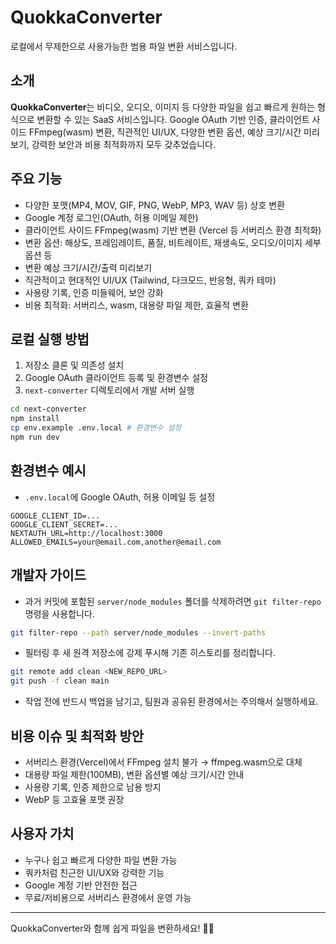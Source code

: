 # QuokkaConverter

로컬에서 무제한으로 사용가능한 범용 파일 변환 서비스입니다.

## 소개

**QuokkaConverter**는 비디오, 오디오, 이미지 등 다양한 파일을 쉽고 빠르게 원하는 형식으로 변환할 수 있는 SaaS 서비스입니다. Google OAuth 기반 인증, 클라이언트 사이드 FFmpeg(wasm) 변환, 직관적인 UI/UX, 다양한 변환 옵션, 예상 크기/시간 미리보기, 강력한 보안과 비용 최적화까지 모두 갖추었습니다.

## 주요 기능
- 다양한 포맷(MP4, MOV, GIF, PNG, WebP, MP3, WAV 등) 상호 변환
- Google 계정 로그인(OAuth, 허용 이메일 제한)
- 클라이언트 사이드 FFmpeg(wasm) 기반 변환 (Vercel 등 서버리스 환경 최적화)
- 변환 옵션: 해상도, 프레임레이트, 품질, 비트레이트, 재생속도, 오디오/이미지 세부 옵션 등
- 변환 예상 크기/시간/출력 미리보기
- 직관적이고 현대적인 UI/UX (Tailwind, 다크모드, 반응형, 쿼카 테마)
- 사용량 기록, 인증 미들웨어, 보안 강화
- 비용 최적화: 서버리스, wasm, 대용량 파일 제한, 효율적 변환

## 로컬 실행 방법
1. 저장소 클론 및 의존성 설치
2. Google OAuth 클라이언트 등록 및 환경변수 설정
3. `next-converter` 디렉토리에서 개발 서버 실행

```bash
cd next-converter
npm install
cp env.example .env.local # 환경변수 설정
npm run dev
```

## 환경변수 예시
- `.env.local`에 Google OAuth, 허용 이메일 등 설정

```
GOOGLE_CLIENT_ID=...
GOOGLE_CLIENT_SECRET=...
NEXTAUTH_URL=http://localhost:3000
ALLOWED_EMAILS=your@email.com,another@email.com
```

## 개발자 가이드
- 과거 커밋에 포함된 `server/node_modules` 폴더를 삭제하려면 `git filter-repo` 명령을 사용합니다.

```bash
git filter-repo --path server/node_modules --invert-paths
```

- 필터링 후 새 원격 저장소에 강제 푸시해 기존 히스토리를 정리합니다.

```bash
git remote add clean <NEW_REPO_URL>
git push -f clean main
```

- 작업 전에 반드시 백업을 남기고, 팀원과 공유된 환경에서는 주의해서 실행하세요.

## 비용 이슈 및 최적화 방안
- 서버리스 환경(Vercel)에서 FFmpeg 설치 불가 → ffmpeg.wasm으로 대체
- 대용량 파일 제한(100MB), 변환 옵션별 예상 크기/시간 안내
- 사용량 기록, 인증 제한으로 남용 방지
- WebP 등 고효율 포맷 권장

## 사용자 가치
- 누구나 쉽고 빠르게 다양한 파일 변환 가능
- 쿼카처럼 친근한 UI/UX와 강력한 기능
- Google 계정 기반 안전한 접근
- 무료/저비용으로 서버리스 환경에서 운영 가능

---

QuokkaConverter와 함께 쉽게 파일을 변환하세요! 🦘🐨
